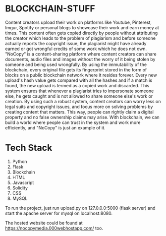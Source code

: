 # BLOCKCHAIN-STUFF


Content creators upload their work on platforms like Youtube, Pinterest, Imgur, Spotify or personal blogs to showcase their work and earn money at times. This content often gets copied directly by people without attributing the creator which leads to the problem of plagiarism and before someone actually reports the copyright issue, the plagiarist might have already earned or got wrongful credits of some work which he does not own. "NoCopy" is a content-sharing platform where content creators can share documents, audio files and images without the worry of it being stolen by someone and being used wrongfully. By using the immutability of the blockchain, every original file gets its fingerprint stored in the form of blocks on a public blockchain network where it resides forever. Every new upload's hash value gets compared with all the hashes and if a match is found, the new upload is termed as a copied work and discarded. This system ensures that whenever a plagiarist tries to impersonate someone else, he gets caught and is not allowed to share someone else's work or creation. By using such a robust system, content creators can worry less on legal suits and copyright issues, and focus more on solving problems by creating content that matters. This way, people can rightly claim a digital property and no false ownership claims may arise. With blockchain, we can build a world where people can trust in the system and work more efficiently, and "NoCopy" is just an example of it.

# Tech Stack
1. Python
2. Flask
3. Blockchain
4. HTML
5. Javascript
6. Solidity
7. CSS
8. MySQL

To run the project, just run upload.py on 127.0.0.0:5000 (flask server) and start the apache server for mysql on localhost:8080. 

The hosted website could be found at https://nocopymedia.000webhostapp.com/ too.
